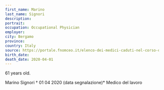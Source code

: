 ```yaml
---
first_name: Marino
last_name: Signori
description: 
portrait: 
occupation: Occupational Physician
employer: 
city: Bergamo
province: 
country: Italy
source: https://portale.fnomceo.it/elenco-dei-medici-caduti-nel-corso-dellepidemia-di-covid-19/, https://www.bergamonews.it/2020/04/02/coronavirus-bergamo-piange-un-altro-medico-addio-a-marino-signori/364055/
birth_date: 
death_date: 2020-04-01
---
```


61 years old.

Marino Signori † 01 04 2020 (data segnalazione)*
Medico del lavoro